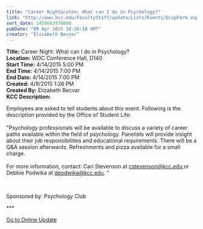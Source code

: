 ```yaml
---
title: "Career Night&colon; What can I do in Psychology?"
link: "http://www.kcc.edu/FacultyStaff/update/Lists/Events/DispForm.aspx?ID=786"
sort_date: 1428603978000
pubDate: "09 Apr 2015 18:26:18 GMT"
creator: "Elizabeth Becvar"
---
```


<div><b>Title:</b> Career Night: What can I do in Psychology?</div>
<div><b>Location:</b> WDC Conference Hall, D140</div>
<div><b>Start Time:</b> 4/14/2015 5:00 PM</div>
<div><b>End Time:</b> 4/14/2015 7:00 PM</div>
<div><b>End Date:</b> 4/14/2015 7:00 PM</div>
<div><b>Created:</b> 4/9/2015 1:26 PM</div>
<div><b>Created By:</b> Elizabeth Becvar</div>
<div><b>KCC Description:</b> <div class="ExternalClass28F8BF6EEDC7401CAB4DE8AA40D00A91"><p>​Employees are asked to tell students about this event. Following is the description provided by the Office of Student Life:<br /><br />&quot;Psychology professionals will be available to discuss a variety of career paths available within the field of psychology. Panelists will provide insight about their job responsibilities and educational requirements. There will be a Q&amp;A session afterwards. Refreshments and pizza available for a small charge.<br /> <br />For more information, contact: Cari Stevenson at <a href="mailto:cstevenson@kcc.edu">cstevenson@kcc.edu </a>or Debbie Podwika at <a href="mailto:dpodwika@kcc.edu">dpodwika@kcc.edu</a>. &quot;</p>
<p> </p>
<p>Sponsored by: Psychology Club</p>
<p>***</p>
<p><a href="/FacultyStaff/update/Pages/dailyupdate.aspx">Go to Online Update</a><br /></p></div></div>
